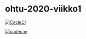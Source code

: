 # ohtu-2020-viikko1

[![CircleCI](https://circleci.com/gh/Mikxdi/ohtu-2020-viikko1.svg?style=svg)](https://circleci.com/gh/Mikxdi/ohtu-2020-viikko1)



[![codecov](https://codecov.io/gh/Mikxdi/ohtu-2020-viikko1/branch/master/graph/badge.svg)](https://codecov.io/gh/Mikxdi/ohtu-2020-viikko1)


